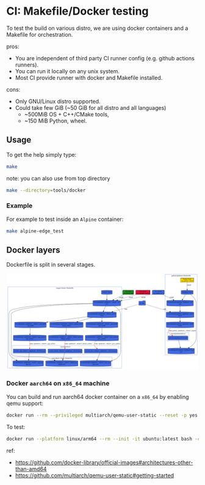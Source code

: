 # CI: Makefile/Docker testing

To test the build on various distro, we are using docker containers and a
Makefile for orchestration.

pros:
* You are independent of third party CI runner config (e.g. github actions
  runners).
* You can run it locally on any unix system.
* Most CI provide runner with docker and Makefile installed.

cons:
* Only GNU/Linux distro supported.
* Could take few GiB (~50 GiB for all distro and all languages)
  * ~500MiB OS + C++/CMake tools,
  * ~150 MiB Python, wheel.

## Usage

To get the help simply type:
```sh
make
```

note: you can also use from top directory
```sh
make --directory=tools/docker
```

### Example

For example to test inside an `Alpine` container:
```sh
make alpine-edge_test
```

## Docker layers

Dockerfile is split in several stages.

![docker](docs/deps.svg)

### Docker `aarch64` on `x86_64` machine

You can build and run aarch64 docker container on a `x86_64` by enabling qemu
support:

```sh
docker run --rm --privileged multiarch/qemu-user-static --reset -p yes
```

To test:

```sh
docker run --platform linux/arm64 --rm --init -it ubuntu:latest bash -c "uname -a"
```

ref:
* https://github.com/docker-library/official-images#architectures-other-than-amd64
* https://github.com/multiarch/qemu-user-static#getting-started
